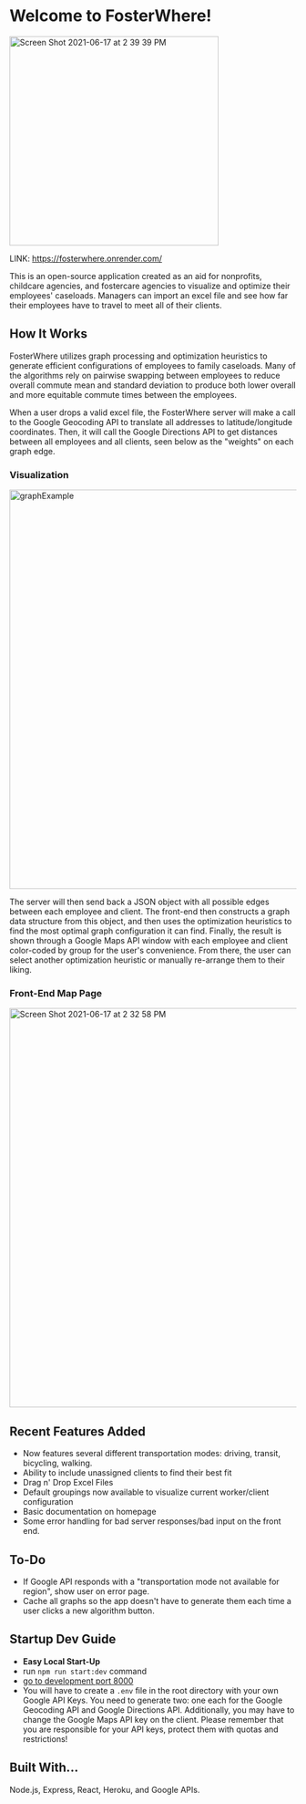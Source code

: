 # Welcome to FosterWhere!

<img width="367" alt="Screen Shot 2021-06-17 at 2 39 39 PM" src="https://user-images.githubusercontent.com/64649626/122454955-e0890280-cf79-11eb-9f5a-265b28791623.png">

LINK: https://fosterwhere.onrender.com/

This is an open-source application created as an aid for nonprofits, childcare
agencies, and fostercare agencies to visualize and optimize their
employees' caseloads. Managers can import an excel file and see
how far their employees have to travel to meet all of their clients.

## How It Works

FosterWhere utilizes graph processing and optimization heuristics to generate efficient configurations of employees to family caseloads. Many of the algorithms rely on pairwise swapping between employees to reduce overall commute mean and standard deviation to produce both lower overall and more equitable commute times between the employees.

When a user drops a valid excel file, the FosterWhere server will make a call to the Google Geocoding API to translate all addresses to latitude/longitude coordinates. Then, it will call the Google Directions API to get distances between all employees and all clients, seen below as the "weights" on each graph edge.

### Visualization

<img width="700" alt="graphExample" src="https://user-images.githubusercontent.com/64649626/122452734-9272ff80-cf77-11eb-91ce-514860d628ca.png">

The server will then send back a JSON object with all possible edges between each employee and client. The front-end then constructs a graph data structure from this object, and then uses the optimization heuristics to find the most optimal graph configuration it can find. Finally, the result is shown through a Google Maps API window with each employee and client color-coded by group for the user's convenience. From there, the user can select another optimization heuristic or manually re-arrange them to their liking.

### Front-End Map Page

<img width="700" alt="Screen Shot 2021-06-17 at 2 32 58 PM" src="https://user-images.githubusercontent.com/64649626/122454116-019d2380-cf79-11eb-9b8d-6be77d4ff2db.png">

## Recent Features Added

-   Now features several different transportation modes: driving, transit, bicycling, walking.
-   Ability to include unassigned clients to find their best fit
-   Drag n' Drop Excel Files
-   Default groupings now available to visualize current worker/client configuration
-   Basic documentation on homepage
-   Some error handling for bad server responses/bad input on the front end.

## To-Do

-   If Google API responds with a "transportation mode not available for region", show user on error page.
-   Cache all graphs so the app doesn't have to generate them each time a user clicks a new algorithm button.

## Startup Dev Guide

-   **Easy Local Start-Up**
-   run `npm run start:dev` command
-   [go to development port 8000](http://localhost:8000)
-   You will have to create a `.env` file in the root directory with your own Google API Keys. You need to generate two: one each for the Google Geocoding API and Google Directions API. Additionally, you may have to change the Google Maps API key on the client. Please remember that you are responsible for your API keys, protect them with quotas and restrictions!

## Built With...

Node.js, Express, React, Heroku, and Google APIs.
